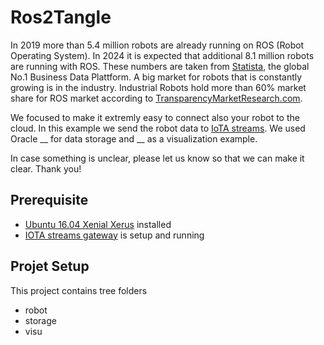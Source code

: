 # Ros2Tangle
In 2019 more than 5.4 million robots are already running on ROS (Robot Operating System). In 2024 it is expected that additional 8.1 million robots are running with ROS. These numbers are taken from [Statista](https://www.statista.com/statistics/1084823/global-ros-based-robot-market-volume/), the global No.1 Business Data Plattform. A big market for robots that is constantly growing is in the industry. Industrial Robots hold more than 60% market share for ROS market according to [TransparencyMarketResearch.com](https://www.transparencymarketresearch.com/pressrelease/robot-operating-system-market.htm).

We focused to make it extremly easy to connect also your robot to the cloud. In this example we send the robot data to [IoTA streams](https://www.iota.org/solutions/streams). We used Oracle __ for data storage and __ as a visualization example.

In case something is unclear, please let us know so that we can make it clear. Thank you!

## Prerequisite
- [Ubuntu 16.04 Xenial Xerus](https://releases.ubuntu.com/16.04/) installed
- [IOTA streams gateway](https://github.com/iotaledger/streams) is setup and running

## Projet Setup
This project contains tree folders
- robot
- storage
- visu